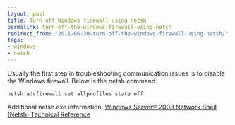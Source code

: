 ```yaml
---
layout: post
title: Turn off Windows firewall using netsh
permalink: turn-off-the-windows-firewall-using-netsh
redirect_from: "2011-06-30-turn-off-the-windows-firewall-using-netsh/"
tags:
- windows
- netsh
---
```


Usually the first step in troubleshooting communication issues is to disable the Windows firewall. Below is the netsh command.


	netsh advfirewall set allprofiles state off


Additional netsh.exe information:
[Windows Server® 2008 Network Shell (Netsh) Technical Reference](http://www.microsoft.com/download/en/details.aspx?displaylang=en&amp;id=4702)
